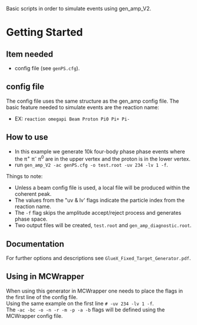 Basic scripts in order to simulate events using gen_amp_V2. 
# Getting Started 

## Item needed
  * config file (see `genPS.cfg`). 

## config file 
   The config file uses the same structure as the gen_amp config file. The basic feature needed to simulate events are the reaction name: 
   * EX: `reaction omegapi Beam Proton Pi0 Pi+ Pi-`

## How to use
   * In this example we generate 10k four-body phase phase events where the π<sup>+</sup> π<sup>-</sup> π<sup>0</sup> are in the upper vertex and the proton is in the lower vertex.  
   * run `gen_amp_V2 -ac genPS.cfg -o test.root -uv 234 -lv 1 -f`.  
 
  Things to note:
   * Unless a beam config file is used, a local file will be produced within the coherent peak.
   * The values from the "uv & lv' flags indicate the particle index from the reaction name.
   * The `-f` flag skips the amplitude accept/reject process and generates phase space.
   * Two output files will be created, `test.root` and `gen_amp_diagnostic.root`.

## Documentation
    
  For further options and descriptions see `GlueX_Fixed_Target_Generator.pdf`.

## Using in MCWrapper
 
  When using this generator in MCWrapper one needs to place the flags in the first line of the config file.  
  Using the same example on the first line `# -uv 234 -lv 1 -f`.  
  The `-ac -bc -o -n -r -m -p -a -b` flags will be defined using the MCWrapper config file.


